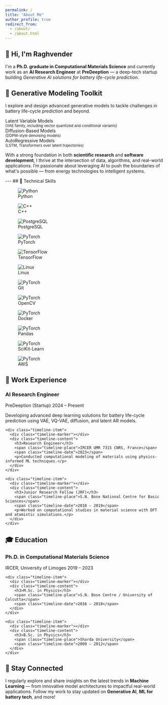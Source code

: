 ```yaml
---
permalink: /
title: "About Me"
author_profile: true
redirect_from: 
  - /about/
  - /about.html
---
```

<section class="about-me">
  <h1>👋 Hi, I'm Raghvender</h1>
  <p>
    I'm a <strong>Ph.D. graduate in Computational Materials Science</strong> and currently work as an 
    <strong>AI Research Engineer</strong> at <strong>PreDeeption</strong> — a deep-tech startup building 
    <em>Generative AI solutions for battery life-cycle prediction</em>.
  </p>

<div class="model-techniques-box">
  <h2>🧬 Generative Modeling Toolkit</h2>
  <p>
    I explore and design advanced generative models to tackle challenges in battery life-cycle prediction and beyond.
  </p>
  <div class="card-row">
    <div class="card">
      Latent Variable Models<br>
      <small>(VAE family, including vector quantized and conditional variants)</small>
    </div>
    <div class="card">
      Diffusion-Based Models<br>
      <small>(DDPM-style denoising models)</small>
    </div>
    <div class="card">
      AutoRegressive Models<br>
      <small>(LSTM, Transformers over latent trajectories)</small>
    </div>
  </div>
</div>

  <p>
    With a strong foundation in both <strong>scientific research</strong> and <strong>software development</strong>,
    I thrive at the intersection of data, algorithms, and real-world applications. I’m passionate about leveraging AI
    to push the boundaries of what's possible — from energy technologies to intelligent systems.
  </p>
</section>
---
## 🧠 Technical Skills
<div class="skills-box">
  <figure>
    <img src="/assets/icons/python.svg" alt="Python" />
    <figcaption>Python</figcaption>
  </figure>

  <figure>
    <img src="/assets/icons/cpp.svg" alt="C++" />
    <figcaption>C++</figcaption>
  </figure>

  <figure>
    <img src="/assets/icons/postgresql.svg" alt="PostgreSQL" />
    <figcaption>PostgreSQL</figcaption>
  </figure>

  <figure>
    <img src="/assets/icons/pytorch.svg" alt="PyTorch" />
    <figcaption>PyTorch</figcaption>
  </figure>

  <figure>
    <img src="/assets/icons/tensorflow.svg" alt="TensorFlow" />
    <figcaption>TensorFlow</figcaption>
  </figure>

  <figure>
    <img src="/assets/icons/linux.svg" alt="Linux" />
    <figcaption>Linux</figcaption>
  </figure>

  <figure>
    <img src="/assets/icons/git.svg" alt="PyTorch" />
    <figcaption>Git</figcaption>
  </figure>

  <figure>
    <img src="/assets/icons/opencv.svg" alt="PyTorch" />
    <figcaption>OpenCV</figcaption>
  </figure>

  <figure>
    <img src="/assets/icons/docker.svg" alt="PyTorch" />
    <figcaption>Docker</figcaption>
  </figure>

  <figure>
    <img src="/assets/icons/pandas.svg" alt="PyTorch" />
    <figcaption>Pandas</figcaption>
  </figure>


  <figure>
    <img src="/assets/icons/scikit-learn.svg" alt="PyTorch" />
    <figcaption>SciKit-Learn</figcaption>
  </figure>

  <figure>
    <img src="/assets/icons/aws.svg" alt="PyTorch" />
    <figcaption>AWS</figcaption>
  </figure>

</div>

<div class="timeline-section">
  <h2>🧪 Work Experience</h2>
  <div class="timeline">
    <div class="timeline-item">
      <div class="timeline-marker"></div>
      <div class="timeline-content">
        <h3>AI Research Engineer</h3>
        <span class="timeline-place">PreDeeption (Startup)</span>
        <span class="timeline-date">2024 – Present</span>
        <p>Developing advanced deep learning solutions for battery life-cycle prediction using VAE, VQ-VAE, diffusion, and latent AR models.</p>
      </div>
    </div>
    
    <div class="timeline-item">
      <div class="timeline-marker"></div>
      <div class="timeline-content">
        <h3>Research Engineer</h3>
        <span class="timeline-place">IRCER UMR 7315 CNRS, France</span>
        <span class="timeline-date">2023</span>
        <p>Conducted computational modeling of materials using physics-informed ML techniques.</p>
      </div>
    </div>

    <div class="timeline-item">
      <div class="timeline-marker"></div>
      <div class="timeline-content">
        <h3>Junior Research Fellow (JRF)</h3>
        <span class="timeline-place">S.N. Bose National Centre for Basic Sciences</span>
        <span class="timeline-date">2018 – 2019</span>
        <p>Worked on computational studies in material science with DFT and atomistic simulations.</p>
      </div>
    </div>
  </div>

  <h2>🎓 Education</h2>
  <div class="timeline">
    <div class="timeline-item">
      <div class="timeline-marker"></div>
      <div class="timeline-content">
        <h3>Ph.D. in Computational Materials Science</h3>
        <span class="timeline-place">IRCER, University of Limoges</span>
        <span class="timeline-date">2019 – 2023</span>
      </div>
    </div>

    <div class="timeline-item">
      <div class="timeline-marker"></div>
      <div class="timeline-content">
        <h3>M.Sc. in Physics</h3>
        <span class="timeline-place">S.N. Bose Centre / University of Calcutta</span>
        <span class="timeline-date">2016 – 2018</span>
      </div>
    </div>

    <div class="timeline-item">
      <div class="timeline-marker"></div>
      <div class="timeline-content">
        <h3>B.Sc. in Physics</h3>
        <span class="timeline-place">Sharda University</span>
        <span class="timeline-date">2009 – 2012</span>
      </div>
    </div>
  </div>
</div>


## 📡 Stay Connected
<p>
  I regularly explore and share insights on the latest trends in <strong>Machine Learning</strong> — from innovative 
  model architectures to impactful real-world applications. Follow my work to stay updated on 
  <strong>Generative AI</strong>, <strong>ML for battery tech</strong>, and more!
</p>